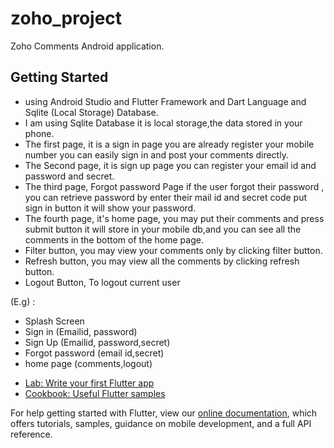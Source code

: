 # zoho_project

Zoho Comments Android application.

## Getting Started
 * using Android Studio and Flutter Framework and Dart Language and Sqlite (Local Storage) Database.
 * I am using Sqlite Database it is local storage,the data stored in your phone.
 * The first page, it is a sign in page you are already register your mobile number you can easily sign in and post your comments directly.
 * The Second page, it is sign up page you can register your email id and password and secret.
 * The third page, Forgot password Page if the user forgot their password , you can retrieve password by enter their mail id and secret code put sign in button it will show your password.
 * The fourth page, it's home page, you may put their comments and press submit button it will store in your mobile db,and you can see all the comments in the bottom of the home page.
 * Filter button, you may view your comments only by clicking filter button.
 * Refresh button, you may view all the comments by clicking refresh button.
 * Logout Button, To logout current user
 
 (E.g) :
 * Splash Screen
 * Sign in    (Emailid, password)
 * Sign Up    (Emailid, password,secret)
 * Forgot password (email id,secret)
 * home page  (comments,logout)  


- [Lab: Write your first Flutter app](https://flutter.dev/docs/get-started/codelab)
- [Cookbook: Useful Flutter samples](https://flutter.dev/docs/cookbook)

For help getting started with Flutter, view our
[online documentation](https://flutter.dev/docs), which offers tutorials,
samples, guidance on mobile development, and a full API reference.
